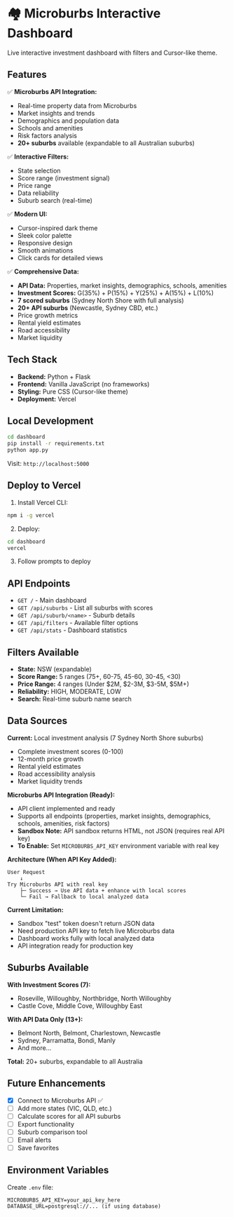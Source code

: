 # 🏘️ Microburbs Interactive Dashboard

Live interactive investment dashboard with filters and Cursor-like theme.

## Features

✅ **Microburbs API Integration:**
- Real-time property data from Microburbs
- Market insights and trends
- Demographics and population data
- Schools and amenities
- Risk factors analysis
- **20+ suburbs** available (expandable to all Australian suburbs)

✅ **Interactive Filters:**
- State selection
- Score range (investment signal)
- Price range
- Data reliability
- Suburb search (real-time)

✅ **Modern UI:**
- Cursor-inspired dark theme
- Sleek color palette
- Responsive design
- Smooth animations
- Click cards for detailed views

✅ **Comprehensive Data:**
- **API Data:** Properties, market insights, demographics, schools, amenities
- **Investment Scores:** G(35%) + P(15%) + Y(25%) + A(15%) + L(10%)
- **7 scored suburbs** (Sydney North Shore with full analysis)
- **20+ API suburbs** (Newcastle, Sydney CBD, etc.)
- Price growth metrics
- Rental yield estimates
- Road accessibility
- Market liquidity

## Tech Stack

- **Backend:** Python + Flask
- **Frontend:** Vanilla JavaScript (no frameworks)
- **Styling:** Pure CSS (Cursor-like theme)
- **Deployment:** Vercel

## Local Development

```bash
cd dashboard
pip install -r requirements.txt
python app.py
```

Visit: `http://localhost:5000`

## Deploy to Vercel

1. Install Vercel CLI:
```bash
npm i -g vercel
```

2. Deploy:
```bash
cd dashboard
vercel
```

3. Follow prompts to deploy

## API Endpoints

- `GET /` - Main dashboard
- `GET /api/suburbs` - List all suburbs with scores
- `GET /api/suburb/<name>` - Suburb details
- `GET /api/filters` - Available filter options
- `GET /api/stats` - Dashboard statistics

## Filters Available

- **State:** NSW (expandable)
- **Score Range:** 5 ranges (75+, 60-75, 45-60, 30-45, <30)
- **Price Range:** 4 ranges (Under $2M, $2-3M, $3-5M, $5M+)
- **Reliability:** HIGH, MODERATE, LOW
- **Search:** Real-time suburb name search

## Data Sources

**Current:** Local investment analysis (7 Sydney North Shore suburbs)
- Complete investment scores (0-100)
- 12-month price growth
- Rental yield estimates
- Road accessibility analysis
- Market liquidity trends

**Microburbs API Integration (Ready):**
- API client implemented and ready
- Supports all endpoints (properties, market insights, demographics, schools, amenities, risk factors)
- **Sandbox Note:** API sandbox returns HTML, not JSON (requires real API key)
- **To Enable:** Set `MICROBURBS_API_KEY` environment variable with real key

**Architecture (When API Key Added):**
```
User Request
    ↓
Try Microburbs API with real key
    ├─ Success → Use API data + enhance with local scores
    └─ Fail → Fallback to local analyzed data
```

**Current Limitation:**
- Sandbox "test" token doesn't return JSON data
- Need production API key to fetch live Microburbs data
- Dashboard works fully with local analyzed data
- API integration ready for production key

## Suburbs Available

**With Investment Scores (7):**
- Roseville, Willoughby, Northbridge, North Willoughby
- Castle Cove, Middle Cove, Willoughby East

**With API Data Only (13+):**
- Belmont North, Belmont, Charlestown, Newcastle
- Sydney, Parramatta, Bondi, Manly
- And more...

**Total:** 20+ suburbs, expandable to all Australia

## Future Enhancements

- [x] Connect to Microburbs API ✅
- [ ] Add more states (VIC, QLD, etc.)
- [ ] Calculate scores for all API suburbs
- [ ] Export functionality
- [ ] Suburb comparison tool
- [ ] Email alerts
- [ ] Save favorites

## Environment Variables

Create `.env` file:
```
MICROBURBS_API_KEY=your_api_key_here
DATABASE_URL=postgresql://... (if using database)
```

